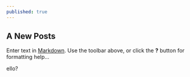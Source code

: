 ```yaml
---
published: true
---
```



## A New Posts

Enter text in [Markdown](http://daringfireball.net/projects/markdown/). Use the toolbar above, or click the **?** button for formatting help...

ello?
